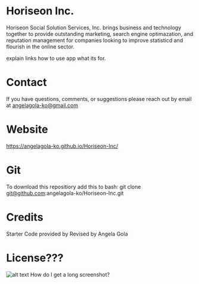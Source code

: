 # Horiseon Inc.
Horiseon Social Solution Services, Inc. brings business and technology together to provide outstanding marketing, search engine optimazation, and reputation management for companies looking to improve statisticd and flourish in the online sector. 

explain links
how to use app what its for.

# Contact
If you have questions, comments, or suggestions please reach out by email at angelagola-ko@gmail.com

# Website
 https://angelagola-ko.github.io/Horiseon-Inc/

 # Git

 To download this repositiory add this to bash:
 git clone git@github.com:angelagola-ko/Horiseon-Inc.git

# Credits
Starter Code provided by 
Revised by Angela Gola

# License???

![alt text](assets/images/screenshot.png) How do I get a long screenshot?
